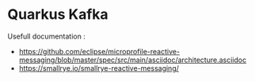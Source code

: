 # Quarkus Kafka
Usefull documentation :   
- https://github.com/eclipse/microprofile-reactive-messaging/blob/master/spec/src/main/asciidoc/architecture.asciidoc   
- https://smallrye.io/smallrye-reactive-messaging/
